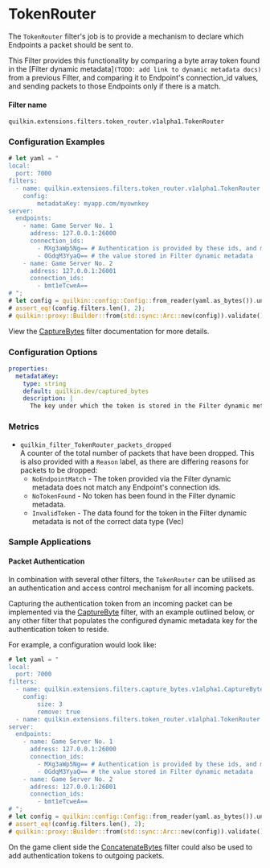 # TokenRouter

The `TokenRouter` filter's job is to provide a mechanism to declare which Endpoints a packet should be sent to.   

This Filter provides this functionality by comparing a byte array token found in the
[Filter dynamic metadata]`(TODO: add link to dynamic metadata docs)` from a previous Filter, and comparing it to
Endpoint's connection_id values, and sending packets to those Endpoints only if there is a match.

#### Filter name
```text
quilkin.extensions.filters.token_router.v1alpha1.TokenRouter
```

### Configuration Examples
```rust
# let yaml = "
local:
  port: 7000
filters:
  - name: quilkin.extensions.filters.token_router.v1alpha1.TokenRouter
    config:
        metadataKey: myapp.com/myownkey
server:
  endpoints: 
    - name: Game Server No. 1
      address: 127.0.0.1:26000
      connection_ids:
        - MXg3aWp5Ng== # Authentication is provided by these ids, and matched against 
        - OGdqM3YyaQ== # the value stored in Filter dynamic metadata
    - name: Game Server No. 2
      address: 127.0.0.1:26001
      connection_ids:
        - bmt1eTcweA==
# ";
# let config = quilkin::config::Config::from_reader(yaml.as_bytes()).unwrap();
# assert_eq!(config.filters.len(), 2);
# quilkin::proxy::Builder::from(std::sync::Arc::new(config)).validate().unwrap();
```

View the [CaptureBytes](./capture_bytes.md) filter documentation for more details.

### Configuration Options

```yaml
properties:
  metadataKey:
    type: string
    default: quilkin.dev/captured_bytes
    description: | 
      The key under which the token is stored in the Filter dynamic metadata.
```

### Metrics

* `quilkin_filter_TokenRouter_packets_dropped`  
  A counter of the total number of packets that have been dropped. This is also provided with a `Reason` label, as there
  are differing reasons for packets to be dropped:
    * `NoEndpointMatch` - The token provided via the Filter dynamic metadata does not match any Endpoint's connection
     ids.
    * `NoTokenFound` - No token has been found in the Filter dynamic metadata.
    * `InvalidToken` - The data found for the token in the Filter dynamic metadata is not of the correct data type
       (Vec<u8>)

### Sample Applications

#### Packet Authentication

In combination with several other filters, the `TokenRouter` can be utilised as an authentication and access control
mechanism for all incoming packets.

Capturing the authentication token from an incoming packet can be implemented via the [CaptureByte](./capture_bytes.md)
filter, with an example outlined below, or any other filter that populates the configured dynamic metadata key for the
authentication token to reside.

For example, a configuration would look like:

```rust
# let yaml = "
local:
  port: 7000
filters:
  - name: quilkin.extensions.filters.capture_bytes.v1alpha1.CaptureBytes # Capture and remove the authentication token
    config:
        size: 3
        remove: true
  - name: quilkin.extensions.filters.token_router.v1alpha1.TokenRouter
server:
  endpoints: 
    - name: Game Server No. 1
      address: 127.0.0.1:26000
      connection_ids:
        - MXg3aWp5Ng== # Authentication is provided by these ids, and matched against 
        - OGdqM3YyaQ== # the value stored in Filter dynamic metadata
    - name: Game Server No. 2
      address: 127.0.0.1:26001
      connection_ids:
        - bmt1eTcweA==
# ";
# let config = quilkin::config::Config::from_reader(yaml.as_bytes()).unwrap();
# assert_eq!(config.filters.len(), 2);
# quilkin::proxy::Builder::from(std::sync::Arc::new(config)).validate().unwrap();
```

On the game client side the [ConcatenateBytes](./concatenate_bytes.md) filter could also be used to add authentication
tokens to outgoing packets.